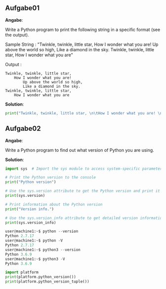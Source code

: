 ## Aufgabe01

**Angabe**:

Write a Python program to print the following string in a specific format (see the output).

Sample String : "Twinkle, twinkle, little star, How I wonder what you are! Up above the world so high, Like a diamond in the sky. Twinkle, twinkle, little star, How I wonder what you are"

Output :

```
Twinkle, twinkle, little star,
	How I wonder what you are! 
		Up above the world so high,   		
		Like a diamond in the sky. 
Twinkle, twinkle, little star, 
	How I wonder what you are
```

**Solution**:

```python
print("Twinkle, twinkle, little star, \n\tHow I wonder what you are! \n\t\tUp above the world so high, \n\t\tLike a diamond in the sky. \nTwinkle, twinkle, little star, \n\tHow I wonder what you are!")
```

## Aufgabe02

**Angabe**:

Write a Python program to find out what version of Python you are using.

**Solution**:

```python
import sys  # Import the sys module to access system-specific parameters and functions

# Print the Python version to the console
print("Python version")

# Use the sys.version attribute to get the Python version and print it
print(sys.version)

# Print information about the Python version
print("Version info.")

# Use the sys.version_info attribute to get detailed version information and print it
print(sys.version_info)
```

```python
user@machine1:~$ python --version
Python 2.7.17
user@machine1:~$ python -V
Python 2.7.17
user@machine1:~$ python3 --version
Python 3.6.9
user@machine1:~$ python3 -V
Python 3.6.9
```

```python
import platform
print(platform.python_version())
print(platform.python_version_tuple())
```
